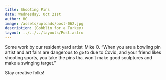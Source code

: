 ```yaml
---
title: Shooting Pins
date: Wednesday, Oct 21st
author: HG
image: /assets/uploads/post-062.jpg
description: (Gobblin for a Turkey)
layout: ../../../layouts/Post.astro
---
```


Some work by our resident yard artist, Mike O. “When you are a bowling pin artist and art fairs are dangerous to go to due to Covid, and your friend likes shooting sports, you take the pins that won’t make good sculptures and make a swinging target.”

Stay creative folks!
